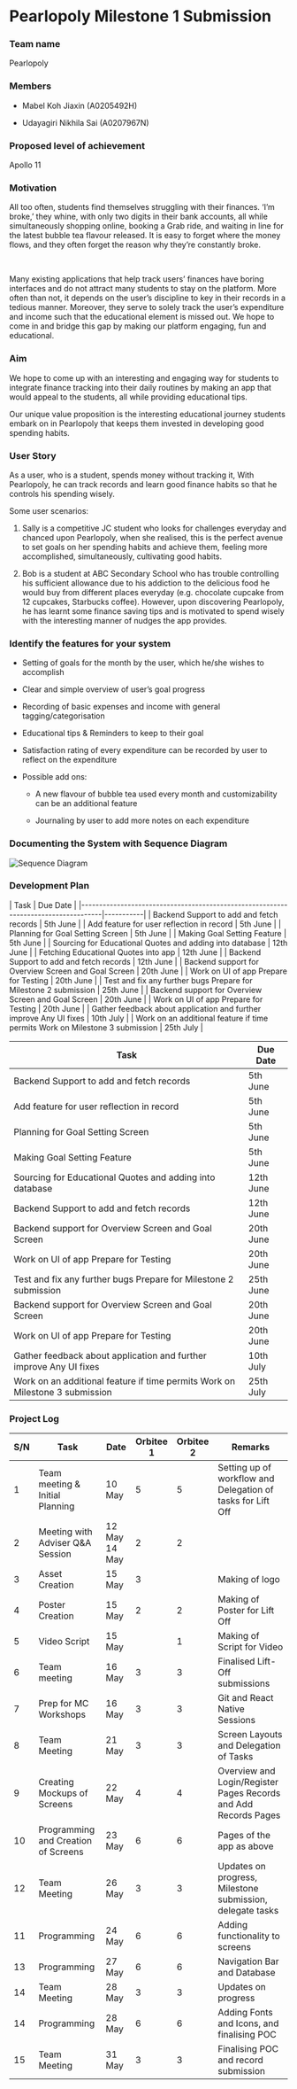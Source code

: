 <h1>Pearlopoly Milestone 1 Submission</h1>

<h3>Team name</h3>

Pearlopoly

<h3>Members</h3>

- Mabel Koh Jiaxin (A0205492H)

- Udayagiri Nikhila Sai (A0207967N)

<h3>Proposed level of achievement</h3>

Apollo 11

<h3>Motivation</h3>


All too often, students find themselves struggling with their finances. ‘I’m broke,’ they whine, with only two digits in their bank accounts, all while simultaneously shopping online, booking a Grab ride, and waiting in line for the latest bubble tea flavour released. It is easy to forget where the money flows, and they often forget the reason why they’re constantly broke.

<br />

Many existing applications that help track users’ finances have boring interfaces and do not attract many students to stay on the platform. More often than not, it depends on the user’s discipline to key in their records in a tedious manner. Moreover, they serve to solely track the user’s expenditure and income such that the educational element is missed out. We hope to come in and bridge this gap by making our platform engaging, fun and educational.

<h3>Aim</h3>
We hope to come up with an interesting and engaging way for students to integrate finance tracking into their daily routines by making an app that would appeal to the students, all while providing educational tips.

<br />

Our unique value proposition is the interesting educational journey students embark on in Pearlopoly that keeps them invested in developing good spending habits.

<h3>User Story</h3>
As a user, who is a student, spends money without tracking it, With Pearlopoly, he can track records and learn good finance habits so that he controls his spending wisely.

<br />

Some user scenarios:

1. Sally is a competitive JC student who looks for challenges everyday and chanced upon Pearlopoly, when she realised, this is the perfect avenue to set goals on her spending habits and achieve them, feeling more accomplished, simultaneously, cultivating good habits.

2. Bob is a student at ABC Secondary School who has trouble controlling his sufficient allowance due to his addiction to the delicious food he would buy from different places everyday (e.g. chocolate cupcake from 12 cupcakes, Starbucks coffee). However, upon discovering Pearlopoly, he has learnt some finance saving tips and is motivated to spend wisely with the interesting manner of nudges the app provides.

<h3>Identify the features for your system</h3>

- Setting of goals for the month by the user, which he/she wishes to accomplish

- Clear and simple overview of user’s goal progress

- Recording of basic expenses and income with general tagging/categorisation

- Educational tips & Reminders to keep to their goal

- Satisfaction rating of every expenditure can be recorded by user to reflect on the expenditure

- Possible add ons:

  - A new flavour of bubble tea used every month and customizability can be an additional feature

  - Journaling by user to add more notes on each expenditure


<h3>Documenting the System with Sequence Diagram</h3>

![Sequence Diagram](https://github.com/Nikhilalalalala/Pearlopoly/blob/master/MilestoneSubmissionImages/Sequence%20diagram.png)

	


<h3>Development Plan</h3>
| Task                						                                         | Due Date  |
|------------------------------------------------------------------------------------|-----------|
| Backend Support to add and fetch records                                           | 5th June  |
| Add feature for user reflection in record                                          | 5th June  |
| Planning for Goal Setting Screen                                                   | 5th June  |
| Making Goal Setting Feature                                                        | 5th June  |
| Sourcing for Educational Quotes and adding into database                           | 12th June |
| Fetching Educational Quotes into app                                               | 12th June |
| Backend Support to add and fetch records                                           | 12th June |
| Backend support for Overview Screen and Goal Screen                                | 20th June |
| Work on UI of app Prepare for Testing                                              | 20th June |
| Test and fix any further bugs Prepare for Milestone 2 submission                   | 25th June |
| Backend support for Overview Screen and Goal Screen                                | 20th June |
| Work on UI of app Prepare for Testing                                              | 20th June |
| Gather feedback about application and further improve Any UI fixes                 | 10th July |
| Work on an additional feature if time permits Work on Milestone 3 submission       | 25th July |


| Task | Due Date                           | 
|-----|-------------------------------------|
|Backend Support to add and fetch records       | 5th June     | 
|Add feature for user reflection in record     | 5th June    |
| Planning for Goal Setting Screen        | 5th June        | 
|Making Goal Setting Feature                                                        | 5th June    | 
|Sourcing for Educational Quotes and adding into database                           | 12th June     |
| Backend Support to add and fetch records                                           | 12th June    | 
| Backend support for Overview Screen and Goal Screen                                | 20th June |
| Work on UI of app Prepare for Testing                                              | 20th June |
| Test and fix any further bugs Prepare for Milestone 2 submission                   | 25th June |
| Backend support for Overview Screen and Goal Screen                                | 20th June |
| Work on UI of app Prepare for Testing                                              | 20th June |
| Gather feedback about application and further improve Any UI fixes                 | 10th July |
| Work on an additional feature if time permits Work on Milestone 3 submission       | 25th July |



<h3>Project Log</h3>


| S/N | Task                                | Date            | Orbitee 1 | Orbitee 2 | Remarks                                                          |
|-----|-------------------------------------|-----------------|-----------|-----------|------------------------------------------------------------------|
| 1   | Team meeting & Initial Planning     | 10 May          | 5         | 5         | Setting up of workflow and Delegation of tasks for Lift Off      |
| 2   | Meeting with Adviser Q&A Session    | 12 May  14 May  | 2         | 2         |                                                                  |
| 3   | Asset Creation                      | 15 May          | 3         |           | Making of logo                                                   |
| 4   | Poster Creation                     | 15 May          | 2         | 2         | Making of Poster for Lift Off                                    |
| 5   | Video Script                        | 15 May          |           | 1         | Making of Script for Video                                       |
| 6   | Team meeting                        | 16 May          | 3         | 3         | Finalised Lift-Off submissions                                   |
| 7   | Prep for MC Workshops               | 16 May          | 3         | 3         | Git and React Native Sessions                                    |
| 8   | Team Meeting                        | 21 May          | 3         | 3         | Screen Layouts and Delegation of Tasks                           |
| 9   | Creating Mockups of Screens         | 22 May          | 4         | 4         | Overview and Login/Register Pages Records and Add Records Pages  |
| 10  | Programming and Creation of Screens | 23 May          | 6         | 6         | Pages of the app as above                                        |
| 12  | Team Meeting                        | 26 May          | 3         | 3         | Updates on progress, Milestone submission, delegate tasks        |
| 11  | Programming                         | 24 May          | 6         | 6         | Adding functionality to screens                                  |
| 13  | Programming                         | 27 May          | 6         | 6         | Navigation Bar and Database                                      |
| 14  | Team Meeting                        | 28 May          | 3         | 3         | Updates on progress                                              |
| 14  | Programming                         | 28 May          | 6         | 6         | Adding Fonts and Icons, and finalising POC                       |
| 15  | Team Meeting                        | 31 May          | 3         | 3         | Finalising POC and record submission                             |

